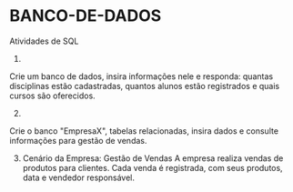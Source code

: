 # BANCO-DE-DADOS
Atividades de SQL

1.
Crie um banco de dados, insira informações nele e responda: quantas disciplinas estão cadastradas,
quantos alunos estão registrados e quais cursos são oferecidos.


2.
Crie o banco "EmpresaX", tabelas relacionadas, insira dados e consulte informações para gestão de vendas.

3.
    Cenário da Empresa: Gestão de Vendas
  A empresa realiza vendas de produtos para clientes.
Cada venda é registrada, com seus produtos, data e vendedor responsável.

